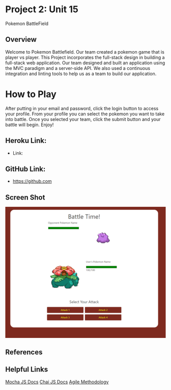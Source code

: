 # Project 2: Unit 15
Pokemon BattleField

## Overview
Welcome to Pokemon Battlefield. Our team created a pokemon game that is player vs player. This Project incorporates the full-stack design in building a full-stack web application. Our team designed and built an application using the MVC paradigm and a server-side API. We also used a continuous integration and linting tools to help us as a team to build our application.

# How to Play
After putting in your email and password, click the login button to access your profile. From your profile you can select the pokemon you want to take into battle. Once you selected your team, click the submit button and your battle will begin. Enjoy!

## Heroku Link:

* Link: 

## GitHub Link:
* https://github.com


## Screen Shot

![alt text][screenshot]

[screenshot]: https://github.com/colinstevens06/2-Group-Project/blob/master/screenshot.png "Pokemon Battlefield Project"


## References

## Helpful Links
[Mocha JS Docs](https://mochajs.org/)
[Chai JS Docs](https://www.chaijs.com/)
[Agile Methodology](https://en.wikipedia.org/wiki/Agile_software_development)
